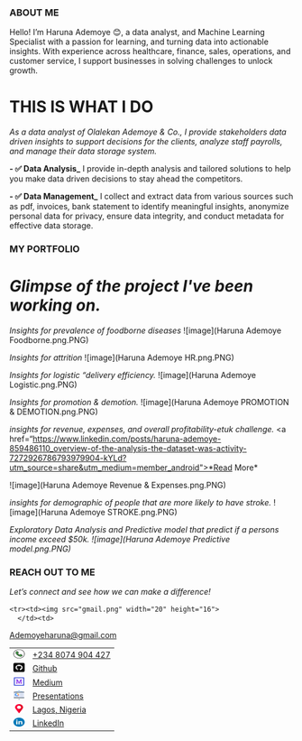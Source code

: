 ### ABOUT ME
Hello! I’m Haruna Ademoye 😊, a data analyst, and Machine Learning Specialist with a passion for learning, and turning data into actionable insights. With experience across healthcare, finance, sales, operations, and customer service, I support businesses in solving challenges to unlock growth.

# THIS IS WHAT I DO
*As a data analyst of Olalekan Ademoye & Co., I provide stakeholders data driven insights to support decisions for the clients, analyze staff payrolls, and manage their data storage system.*

**- ✅ Data Analysis_**
I provide in-depth analysis and tailored solutions to help you make data driven decisions to stay ahead the competitors. 

**- ✅ Data Management_**
I collect and extract data from various sources such as pdf, invoices, bank statement to identify meaningful insights, anonymize personal data for privacy, ensure data integrity, and conduct metadata for effective data storage.

### MY PORTFOLIO

# *Glimpse of the project I've been working on.* 

*Insights for prevalence of foodborne diseases*
![image](Haruna Ademoye Foodborne.png.PNG)

*Insights for attrition*
![image](Haruna Ademoye HR.png.PNG)

*Insights for logistic “delivery efficiency.*
![image](Haruna Ademoye Logistic.png.PNG)

*Insights for promotion & demotion.*
![image](Haruna Ademoye PROMOTION & DEMOTION.png.PNG)

*insights for revenue, expenses, and overall profitability-etuk challenge.*
<a href=“https://www.linkedin.com/posts/haruna-ademoye-859486110_overview-of-the-analysis-the-dataset-was-activity-7272926786793979904-kYLd?utm_source=share&utm_medium=member_android">*Read More*</a>

![image](Haruna Ademoye Revenue & Expenses.png.PNG)

*insights for demographic of people that are more likely to have stroke.*
![image](Haruna Ademoye STROKE.png.PNG)

*Exploratory Data Analysis and Predictive model that predict if a persons income exceed $50k.
![image](Haruna Ademoye Predictive model.png.PNG)*

### REACH OUT TO ME
 
*Let’s connect and see how we can make a difference!* 

<table>
  <tbody>
   
    <tr><td><img src="gmail.png" width="20" height="16">
      </td><td>
 <a href="ademoyeharuna@gmail.com"> Ademoyeharuna@gmail.com</a>
      </td></tr>
   
 <tr><td>
 <img src="phone-call.png" width="20" height="16">
 </td><td>
  <a href="tel:+2348074904427"> +234 8074 904 427</a>
      </td> </tr>
      
<tr> <td> <img src="github.png" width="20" height="16"> </td>
      <td> <a href="https://github.com/HARDECOMM"> Github</a>
      </td></tr>
      
 <tr><td>
   <img src="medium.png" width="20" height="16"> </td><td> <a href="https://medium.com/@ademoyeharuna)"> Medium</a>
      </td></tr>

   <tr><td>
    <img src="presentations.png" width="20" height="16"></td><td><a href="ademoyeharuna@gmail.com"> Presentations</a>
      </td> </tr> 
      
<tr> <td>
 <img src="placeholder.png" width="20" height="16"></td>
      <td>
<a href="location@lagos,Nigeria"> Lagos, Nigeria</a>
      </td> </tr> 
  
  <tr> <td>
 <img src="linkedin.png" width="20" height="16"></td>
      <td><a href="https://www.linkedin.com/in/haruna-ademoye-859486110?utm_source=share&utm_campaign=share_via&utm_content=profile&utm_medium=android_app)"> LinkedIn</a>
      </td> </tr> 
  
  </tbody>
</table>



